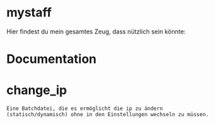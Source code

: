 # mystaff
Hier findest du mein gesamtes Zeug, dass nützlich sein könnte:

# Documentation
  # change_ip
    Eine Batchdatei, die es ermöglicht die ip zu ändern (statisch/dynamisch) ohne in den Einstellungen wechseln zu müssen.

